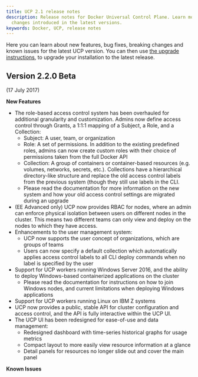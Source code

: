 ```yaml
---
title: UCP 2.1 release notes
description: Release notes for Docker Universal Control Plane. Learn more about the
  changes introduced in the latest versions.
keywords: Docker, UCP, release notes
---
```


Here you can learn about new features, bug fixes, breaking changes and
known issues for the latest UCP version.
You can then use [the upgrade instructions](admin/install/upgrade.md), to
upgrade your installation to the latest release.

## Version 2.2.0 Beta

(17 July 2017)

**New Features**

* The role-based access control system has been  overhauled for additional
granularity and customization. Admins now define access control through Grants,
a 1:1:1 mapping of a Subject, a Role, and a Collection:
  * Subject: A user, team, or organization
  * Role: A set of permissions. In addition to the existing predefined roles,
  admins can now create custom roles with their choice of permissions taken
  from the full Docker API
  * Collection: A group of containers or container-based resources (e.g. volumes,
  networks, secrets, etc.). Collections have a hierarchical directory-like structure
  and replace the old access control labels from the previous system (though they
  still use labels in the CLI.
  * Please read the documentation <here> for more information on the new system
  and how your old access control settings are migrated during an upgrade
* (EE Advanced only) UCP now provides RBAC for nodes, where an admin can enforce
physical isolation between users on different nodes in the cluster. This means two
different teams can only view and deploy on the nodes to which they have access.
* Enhancements to the user management system:
  * UCP now supports the user concept of organizations, which are groups of teams
  * Users can now specify a default collection which automatically applies
  access control labels to all CLI deploy commands when no label is specified
  by the user
* Support for UCP workers running Windows Server 2016, and the ability to deploy
Windows-based containerized applications on the cluster
  * Please read the documentation <here> for instructions on how to join
  Windows nodes, and current limitations when deploying Windows applications
* Support for UCP workers running Linux on IBM Z systems
* UCP now provides a public, stable API for cluster configuration and access control,
and the API is fully interactive within the UCP UI.
* The UCP UI has been redesigned for ease-of-use and data management:
  * Redesigned dashboard with time-series historical graphs for usage metrics
  * Compact layout to more easily view resource information at a glance
  * Detail panels for resources no longer slide out and cover the main panel

**Known Issues**
